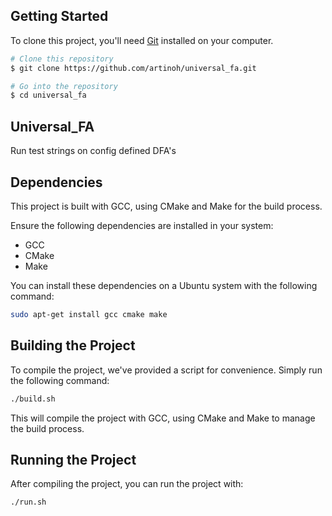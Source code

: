 ## Getting Started

To clone this project, you'll need [Git](https://git-scm.com) installed on your computer.

```bash
# Clone this repository
$ git clone https://github.com/artinoh/universal_fa.git

# Go into the repository
$ cd universal_fa
```

## Universal_FA
Run test strings on config defined DFA's

## Dependencies

This project is built with GCC, using CMake and Make for the build process. 

Ensure the following dependencies are installed in your system:
- GCC
- CMake
- Make

You can install these dependencies on a Ubuntu system with the following command:

```bash
sudo apt-get install gcc cmake make
```

## Building the Project

To compile the project, we've provided a script for convenience. Simply run the following command:

```bash
./build.sh
```

This will compile the project with GCC, using CMake and Make to manage the build process. 

## Running the Project

After compiling the project, you can run the project with:

```bash
./run.sh
```